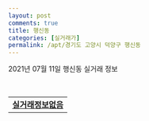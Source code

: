 ```yaml
---
layout: post
comments: true
title: 행신동
categories: [실거래가]
permalink: /apt/경기도 고양시 덕양구 행신동
---
```


2021년 07월 11일 행신동 실거래 정보

<script type="text/javascript">
  google.charts.load('current', {'packages':['corechart']});
  google.charts.setOnLoadCallback(drawChart);

  function drawChart() {
    var data = google.visualization.arrayToDataTable([['거래일', '매매', '전월세', '전매'], ['20-07', 165, 205, 2], ['20-08', 149, 200, 0], ['20-09', 146, 390, 0], ['20-10', 166, 222, 0], ['20-11', 281, 204, 0], ['20-12', 382, 220, 0], ['21-01', 145, 196, 0], ['21-02', 90, 203, 0], ['21-03', 94, 243, 0], ['21-04', 81, 238, 0], ['21-05', 102, 166, 0], ['21-06', 91, 135, 0], ['21-07', 5, 18, 0]]);

    var options = {
      title: '최근 1년간 유형별 거래량 추이',
      legend: { position: 'bottom' }
    };

    var chart = new google.visualization.LineChart(document.getElementById('columnchart_material'));
    chart.draw(data, (options));년간 
  }
</script>

<div id="columnchart_material" style="width: 95%; margin-left: -35px; display: block"></div>
<br>
<table>
  <tr>
    <td colspan="4" style="font-weight: bold;"><a href="https://search.naver.com/search.naver?query=행신동 실거래정보없음">실거래정보없음</a></td>
  </tr>
    
</table>
    